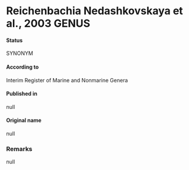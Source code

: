 Reichenbachia Nedashkovskaya et al., 2003 GENUS
=======

#### Status
SYNONYM

#### According to
Interim Register of Marine and Nonmarine Genera

#### Published in
null

#### Original name
null

### Remarks
null